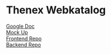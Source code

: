 # Thenex Webkatalog
[Google Doc](https://docs.google.com/document/d/1kn8kp0JNWqGpt4VoRo54M67OnLqEggVq_oC6yid_5M8/edit?usp=sharing)
<br>
[Mock Up](https://gomockingbird.com/projects/2kleqq0)
<br>
[Frontend Repo](https://github.com/manuu10/thenex_webcatalog)
<br>
[Backend Repo](https://github.com/manuu10/thenex_webcatalog_backend)
